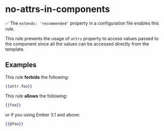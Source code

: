 # no-attrs-in-components

:white_check_mark: The `extends: 'recommended'` property in a configuration file enables this rule.

This rule prevents the usage of `attrs` property to access values passed to the component since all the values can be accessed directly from the template.

## Examples

This rule **forbids** the following:

```hbs
{{attr.foo}}
```

This rule **allows** the following:

```hbs
{{foo}}
```

or if you using Ember 3.1 and above:

```hbs
{{@foo}}
```
